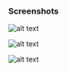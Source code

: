 ### Screenshots

![alt text](https://github.com/andreiseverin/WeaponMod-guns-backup/blob/main/wpn_mg42/screenshots/mg1.jpg?raw=true)

![alt text](https://github.com/andreiseverin/WeaponMod-guns-backup/blob/main/wpn_mg42/screenshots/mg2.jpg?raw=true)

![alt text](https://github.com/andreiseverin/WeaponMod-guns-backup/blob/main/wpn_mg42/screenshots/mg3.jpg?raw=true)